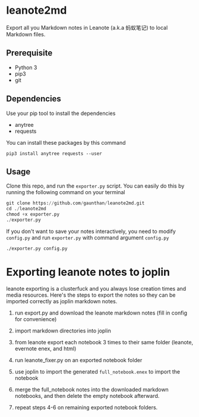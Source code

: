 # leanote2md
Export all you Markdown notes in Leanote (a.k.a 蚂蚁笔记) to local Markdown files.

## Prerequisite

- Python 3
- pip3
- git

## Dependencies
Use your pip tool to install the dependencies

- anytree
- requests

You can install these packages by this command

```shell
pip3 install anytree requests --user
```

## Usage
Clone this repo, and run the `exporter.py` script. You can easily do this by running the following command on your terminal

```python
git clone https://github.com/gaunthan/leanote2md.git
cd ./leanote2md
chmod +x exporter.py
./exporter.py
```

If you don't want to save your notes interactively, you need to modify `config.py` and run `exporter.py` with command argument `config.py`

```shell
./exporter.py config.py
```


# Exporting leanote notes to joplin

leanote exporting is a clusterfuck and you always lose creation times and media
resources. Here's the steps to export the notes so they can be imported correctly as
joplin markdown notes.

1. run export.py and download the leanote markdown notes (fill in config for convenience)

2. import markdown directories into joplin

3. from leanote export each notebook 3 times to their same folder (leanote, evernote enex, and html)

4. run leanote_fixer.py on an exported notebook folder

5. use joplin to import the generated `full_notebook.enex` to import the notebook

6. merge the full_notebook notes into the downloaded markdown notebooks, and then delete
   the empty notebook afterward.

7. repeat steps 4-6 on remaining exported notebook folders.
